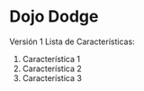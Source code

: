 # Dojo Dodge
Versión 1
Lista de Características:
1. Característica 1
2. Característica 2
3. Característica 3

